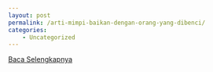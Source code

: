 ```yaml
---
layout: post
permalink: /arti-mimpi-baikan-dengan-orang-yang-dibenci/
categories:
    - Uncategorized
---
```


[Baca Selengkapnya](/06)